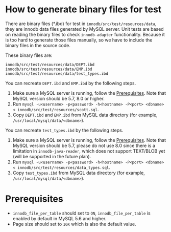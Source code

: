 <!--
{% comment %}
Licensed to the Apache Software Foundation (ASF) under one or more
contributor license agreements.  See the NOTICE file distributed with
this work for additional information regarding copyright ownership.
The ASF licenses this file to you under the Apache License, Version 2.0
(the "License"); you may not use this file except in compliance with
the License.  You may obtain a copy of the License at

http://www.apache.org/licenses/LICENSE-2.0

Unless required by applicable law or agreed to in writing, software
distributed under the License is distributed on an "AS IS" BASIS,
WITHOUT WARRANTIES OR CONDITIONS OF ANY KIND, either express or implied.
See the License for the specific language governing permissions and
limitations under the License.
{% endcomment %}
-->

# How to generate binary files for test

There are binary files (*.ibd) for test in `innodb/src/test/resources/data`, they are innodb data files generated by MySQL server.  Unit tests are based on reading the binary files to check `innodb-adapter` functionality. Because it is too hard to generate those files manually, so we have to include the binary files in the source code.

These binary files are:

```
innodb/src/test/resources/data/DEPT.ibd
innodb/src/test/resources/data/EMP.ibd
innodb/src/test/resources/data/test_types.ibd
```

You can recreate `DEPT.ibd` and `EMP.ibd` by the following steps.
1. Make sure a MySQL server is running, follow the [Prerequisites](#Prerequisites). Note that MySQL version should be 5.7, 8.0 or higher.
2. Run `mysql -u<username> -p<password> -h<hostname> -P<port> <dbname> < innodb/src/test/resources/scott.sql`.
3. Copy `DEPT.ibd` and `EMP.ibd` from MySQL data directory (for example, `/usr/local/mysql/data/<dbname>`).

You can recreate `test_types.ibd` by the following steps.
1. Make sure a MySQL server is running, follow the [Prerequisites](#Prerequisites). Note that MySQL version should be 5.7, please do not use 8.0 since there is a limitation in `innodb-java-reader`, which does not support TEXT/BLOB yet (will be supported in the future plan).
2. Run `mysql -u<username> -p<password> -h<hostname> -P<port> <dbname> < innodb/src/test/resources/data_types.sql`.
3. Copy `test_types.ibd` from MySQL data directory (for example, `/usr/local/mysql/data/<dbname>`).

# Prerequisites
* `innodb_file_per_table` should set to `ON`, `innodb_file_per_table` is enabled by default in MySQL 5.6 and higher.
* Page size should set to `16K` which is also the default value.
